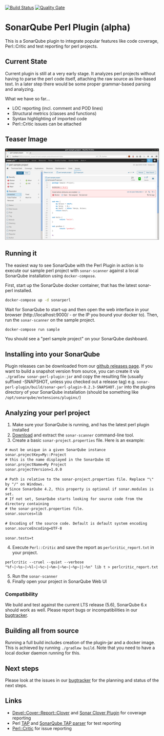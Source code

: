 [![Build Status](https://travis-ci.org/otrosien/sonar-perl.svg?branch=master)](https://travis-ci.org/otrosien/sonar-perl)
[![Quality Gate](https://sonarqube.com/api/badges/gate?key=com.github.otrosien:sonar-perl)](https://sonarqube.com/dashboard/index/com.github.otrosien:sonar-perl)


# SonarQube Perl Plugin (alpha)

This is a SonarQube plugin to integrate popular features like code coverage,
Perl::Critic and test reporting for perl projects.

## Current State

Current plugin is still at a very early stage. It analyzes perl projects
without having to parse the perl code itself, attaching the raw source as
line-based text. In a later step there would be some proper grammar-based
parsing and analyzing.

What we have so far...

* LOC reporting (incl. comment and POD lines)
* Structural metrics (classes and functions)
* Syntax highlighting of imported code
* Perl::Critic issues can be attached

## Teaser Image

![PerlCritic violation in SonarQube](img/sonar_perlcritic.png)

## Running it

The easiest way to see SonarQube with the Perl Plugin in action is to 
execute our sample perl project with `sonar-scanner` against
a local SonarQube installation using `docker-compose`.

First, start up the SonarQube docker container, that has the
latest sonar-perl installed.

```sh
docker-compose up -d sonarperl
```

Wait for SonarQube to start-up and then open the web interface in your browser
(http://localhost:9000/ - or the IP you bound your docker to).
Then, run the `sonar-scanner` on the sample project.

```sh
docker-compose run sample
```

You should see a "perl sample project" on your SonarQube dashboard.


## Installing into your SonarQube

Plugin releases can be downloaded from our [github releases page](https://github.com/otrosien/sonar-perl/releases). 
If you want to build a snapshot version from source, you can create it via `./gradlew sonar-perl-plugin:jar` and
copy the resulting file (usually suffixed -SNAPSHOT, unless you checked out a release tag) 
e.g. `sonar-perl-plugin/build/sonar-perl-plugin-0.2.3-SNAPSHOT.jar` into the plugins
directory of your SonarQube installation (should be something like `/opt/sonarqube/extensions/plugins/`)


## Analyzing your perl project

1. Make sure your SonarQube is running, and has the latest perl plugin installed
2. [Download](http://docs.sonarqube.org/display/SCAN/Analyzing+with+SonarQube+Scanner) and extract the `sonar-scanner` command-line tool.
3. Create a basic `sonar-project.properties` file. Here is an example:

```
# must be unique in a given SonarQube instance
sonar.projectKey=My::Project
# this is the name displayed in the SonarQube UI
sonar.projectName=My Project
sonar.projectVersion=1.0.0
 
# Path is relative to the sonar-project.properties file. Replace "\" by "/" on Windows.
# Since SonarQube 4.2, this property is optional if sonar.modules is set. 
# If not set, SonarQube starts looking for source code from the directory containing 
# the sonar-project.properties file.
sonar.sources=lib
 
# Encoding of the source code. Default is default system encoding
sonar.sourceEncoding=UTF-8

sonar.tests=t
```

4. Execute `Perl::Critic` and save the report as `perlcritic_report.txt` in your project.

```
perlcritic --cruel --quiet --verbose "%f~|~%s~|~%l~|~%c~|~%m~|~%e~|~%p~||~%n" lib t > perlcritic_report.txt
```

5. Run the `sonar-scanner` 
6. Finally open your project in SonarQube Web UI

### Compatibility

We build and test against the current LTS release (5.6), SonarQube 6.x should work as well. Please report bugs
or incompatibilities in our [bugtracker](https://github.com/otrosien/sonar-perl/issues).


## Building all from source

Running a full build includes creation of the plugin-jar and a docker image.
This is achieved by running `./gradlew build`. Note that you 
need to have a local docker daemon running for this.


## Next steps

Please look at the issues in our [bugtracker](https://github.com/otrosien/sonar-perl/issues) for the planning and status of the next steps.


## Links

* [Devel::Cover::Report::Clover](http://search.cpan.org/dist/Devel-Cover-Report-Clover/lib/Devel/Cover/Report/Clover.pm) 
  and [Sonar Clover Plugin](http://docs.sonarqube.org/display/SONARQUBE45/Clover+Plugin) for coverage reporting
* Perl [TAP](https://testanything.org/) and [SonarQube TAP parser](https://github.com/dbac2002/sonar-tap-parser) for test reporting
* [Perl::Critic](http://perlcritic.org/) for issue reporting
